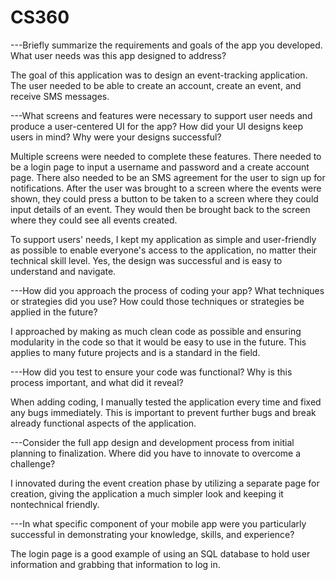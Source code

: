 # CS360


---Briefly summarize the requirements and goals of the app you developed. What user needs was this app designed to address?

The goal of this application was to design an event-tracking application. The user needed to be able to create an account, create an event, and receive SMS messages.

---What screens and features were necessary to support user needs and produce a user-centered UI for the app? How did your UI designs keep users in mind? Why were your designs successful?

Multiple screens were needed to complete these features. 
There needed to be a login page to input a username and password and a create account page. There also needed to be an SMS agreement for the user to sign up for notifications. After the user was brought to a screen where the events were shown, they could press a button to be taken to a screen where they could input details of an event. They would then be brought back to the screen where they could see all events created.

To support users' needs, I kept my application as simple and user-friendly as possible to enable everyone's access to the application, no matter their technical skill level. Yes, the design was successful and is easy to understand and navigate.

---How did you approach the process of coding your app? What techniques or strategies did you use? How could those techniques or strategies be applied in the future?

I approached by making as much clean code as possible and ensuring modularity in the code so that it would be easy to use in the future. This applies to many future projects and is a standard in the field.

---How did you test to ensure your code was functional? Why is this process important, and what did it reveal?

When adding coding, I manually tested the application every time and fixed any bugs immediately. This is important to prevent further bugs and break already functional aspects of the application.

---Consider the full app design and development process from initial planning to finalization. Where did you have to innovate to overcome a challenge?

I innovated during the event creation phase by utilizing a separate page for creation, giving the application a much simpler look and keeping it nontechnical friendly.

---In what specific component of your mobile app were you particularly successful in demonstrating your knowledge, skills, and experience?

The login page is a good example of using an SQL database to hold user information and grabbing that information to log in.
